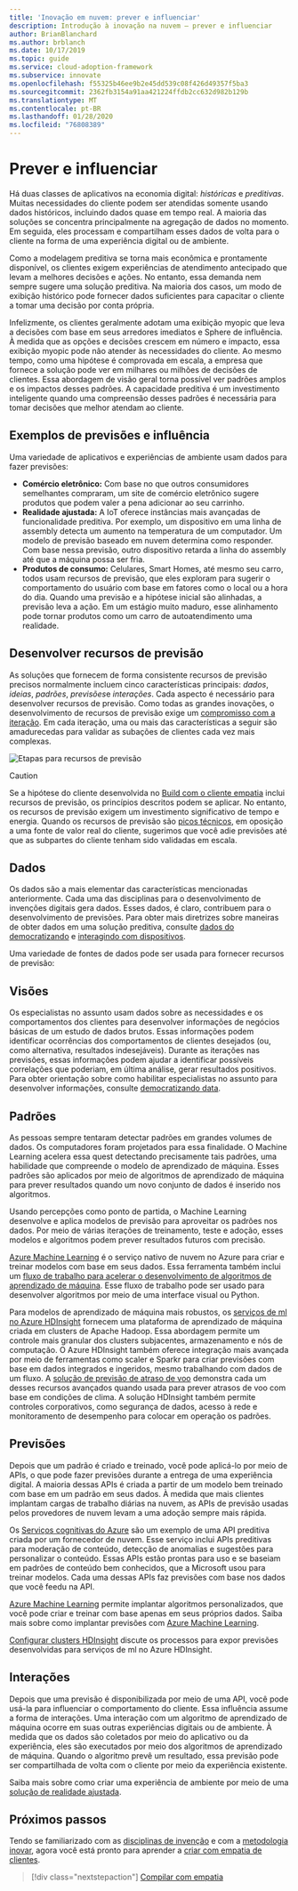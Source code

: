 ```yaml
---
title: 'Inovação em nuvem: prever e influenciar'
description: Introdução à inovação na nuvem – prever e influenciar
author: BrianBlanchard
ms.author: brblanch
ms.date: 10/17/2019
ms.topic: guide
ms.service: cloud-adoption-framework
ms.subservice: innovate
ms.openlocfilehash: f55325b46ee9b2e45dd539c08f426d49357f5ba3
ms.sourcegitcommit: 2362fb3154a91aa421224ffdb2cc632d982b129b
ms.translationtype: MT
ms.contentlocale: pt-BR
ms.lasthandoff: 01/28/2020
ms.locfileid: "76808389"
---
```

# <a name="predict-and-influence"></a>Prever e influenciar

Há duas classes de aplicativos na economia digital: *históricas* e *preditivas*. Muitas necessidades do cliente podem ser atendidas somente usando dados históricos, incluindo dados quase em tempo real. A maioria das soluções se concentra principalmente na agregação de dados no momento. Em seguida, eles processam e compartilham esses dados de volta para o cliente na forma de uma experiência digital ou de ambiente.

Como a modelagem preditiva se torna mais econômica e prontamente disponível, os clientes exigem experiências de atendimento antecipado que levam a melhores decisões e ações. No entanto, essa demanda nem sempre sugere uma solução preditiva. Na maioria dos casos, um modo de exibição histórico pode fornecer dados suficientes para capacitar o cliente a tomar uma decisão por conta própria.

Infelizmente, os clientes geralmente adotam uma exibição myopic que leva a decisões com base em seus arredores imediatos e Sphere de influência. À medida que as opções e decisões crescem em número e impacto, essa exibição myopic pode não atender às necessidades do cliente. Ao mesmo tempo, como uma hipótese é comprovada em escala, a empresa que fornece a solução pode ver em milhares ou milhões de decisões de clientes. Essa abordagem de visão geral torna possível ver padrões amplos e os impactos desses padrões. A capacidade preditiva é um investimento inteligente quando uma compreensão desses padrões é necessária para tomar decisões que melhor atendam ao cliente.

## <a name="examples-of-predictions-and-influence"></a>Exemplos de previsões e influência

Uma variedade de aplicativos e experiências de ambiente usam dados para fazer previsões:

- **Comércio eletrônico:** Com base no que outros consumidores semelhantes compraram, um site de comércio eletrônico sugere produtos que podem valer a pena adicionar ao seu carrinho.
- **Realidade ajustada:** A IoT oferece instâncias mais avançadas de funcionalidade preditiva. Por exemplo, um dispositivo em uma linha de assembly detecta um aumento na temperatura de um computador. Um modelo de previsão baseado em nuvem determina como responder. Com base nessa previsão, outro dispositivo retarda a linha do assembly até que a máquina possa ser fria.
- **Produtos de consumo:** Celulares, Smart Homes, até mesmo seu carro, todos usam recursos de previsão, que eles exploram para sugerir o comportamento do usuário com base em fatores como o local ou a hora do dia. Quando uma previsão e a hipótese inicial são alinhadas, a previsão leva a ação. Em um estágio muito maduro, esse alinhamento pode tornar produtos como um carro de autoatendimento uma realidade.

## <a name="develop-predictive-capabilities"></a>Desenvolver recursos de previsão

As soluções que fornecem de forma consistente recursos de previsão precisos normalmente incluem cinco características principais: *dados*, *ideias*, *padrões*, *previsões*e *interações*. Cada aspecto é necessário para desenvolver recursos de previsão. Como todas as grandes inovações, o desenvolvimento de recursos de previsão exige um [compromisso com a iteração](./index.md#commitment-to-iteration). Em cada iteração, uma ou mais das características a seguir são amadurecedas para validar as subações de clientes cada vez mais complexas.

![Etapas para recursos de previsão](../../_images/innovate/predict-and-influence.png)

> [!CAUTION]
> Se a hipótese do cliente desenvolvida no [Build com o cliente empatia](./build.md) inclui recursos de previsão, os princípios descritos podem se aplicar. No entanto, os recursos de previsão exigem um investimento significativo de tempo e energia. Quando os recursos de previsão são [picos técnicos](./build.md#reduce-complexity-and-delay-technical-spikes), em oposição a uma fonte de valor real do cliente, sugerimos que você adie previsões até que as subpartes do cliente tenham sido validadas em escala.

## <a name="data"></a>Dados

Os dados são a mais elementar das características mencionadas anteriormente. Cada uma das disciplinas para o desenvolvimento de invenções digitais gera dados. Esses dados, é claro, contribuem para o desenvolvimento de previsões. Para obter mais diretrizes sobre maneiras de obter dados em uma solução preditiva, consulte [dados do democratizando](./data.md) e [interagindo com dispositivos](./devices.md).

Uma variedade de fontes de dados pode ser usada para fornecer recursos de previsão:

## <a name="insights"></a>Visões

Os especialistas no assunto usam dados sobre as necessidades e os comportamentos dos clientes para desenvolver informações de negócios básicas de um estudo de dados brutos. Essas informações podem identificar ocorrências dos comportamentos de clientes desejados (ou, como alternativa, resultados indesejáveis). Durante as iterações nas previsões, essas informações podem ajudar a identificar possíveis correlações que poderiam, em última análise, gerar resultados positivos. Para obter orientação sobre como habilitar especialistas no assunto para desenvolver informações, consulte [democratizando data](./data.md).

## <a name="patterns"></a>Padrões

As pessoas sempre tentaram detectar padrões em grandes volumes de dados. Os computadores foram projetados para essa finalidade. O Machine Learning acelera essa quest detectando precisamente tais padrões, uma habilidade que compreende o modelo de aprendizado de máquina. Esses padrões são aplicados por meio de algoritmos de aprendizado de máquina para prever resultados quando um novo conjunto de dados é inserido nos algoritmos.

Usando percepções como ponto de partida, o Machine Learning desenvolve e aplica modelos de previsão para aproveitar os padrões nos dados. Por meio de várias iterações de treinamento, teste e adoção, esses modelos e algoritmos podem prever resultados futuros com precisão.

[Azure Machine Learning](https://docs.microsoft.com/azure/machine-learning/service/overview-what-is-azure-ml) é o serviço nativo de nuvem no Azure para criar e treinar modelos com base em seus dados. Essa ferramenta também inclui um [fluxo de trabalho para acelerar o desenvolvimento de algoritmos de aprendizado de máquina](https://docs.microsoft.com/azure/machine-learning/service/concept-azure-machine-learning-architecture). Esse fluxo de trabalho pode ser usado para desenvolver algoritmos por meio de uma interface visual ou Python.

Para modelos de aprendizado de máquina mais robustos, os [serviços de ml no Azure HDInsight](https://docs.microsoft.com/azure/hdinsight/r-server/r-server-overview) fornecem uma plataforma de aprendizado de máquina criada em clusters de Apache Hadoop. Essa abordagem permite um controle mais granular dos clusters subjacentes, armazenamento e nós de computação. O Azure HDInsight também oferece integração mais avançada por meio de ferramentas como scaler e Sparkr para criar previsões com base em dados integrados e ingeridos, mesmo trabalhando com dados de um fluxo. A [solução de previsão de atraso de voo](https://docs.microsoft.com/azure/hdinsight/hdinsight-hadoop-r-scaler-sparkr) demonstra cada um desses recursos avançados quando usada para prever atrasos de voo com base em condições de clima. A solução HDInsight também permite controles corporativos, como segurança de dados, acesso à rede e monitoramento de desempenho para colocar em operação os padrões.

## <a name="predictions"></a>Previsões

Depois que um padrão é criado e treinado, você pode aplicá-lo por meio de APIs, o que pode fazer previsões durante a entrega de uma experiência digital. A maioria dessas APIs é criada a partir de um modelo bem treinado com base em um padrão em seus dados. À medida que mais clientes implantam cargas de trabalho diárias na nuvem, as APIs de previsão usadas pelos provedores de nuvem levam a uma adoção sempre mais rápida.

Os [Serviços cognitivas do Azure](https://docs.microsoft.com/azure/cognitive-services) são um exemplo de uma API preditiva criada por um fornecedor de nuvem. Esse serviço inclui APIs preditivas para moderação de conteúdo, detecção de anomalias e sugestões para personalizar o conteúdo. Essas APIs estão prontas para uso e se baseiam em padrões de conteúdo bem conhecidos, que a Microsoft usou para treinar modelos. Cada uma dessas APIs faz previsões com base nos dados que você feedu na API.

[Azure Machine Learning](https://docs.microsoft.com/azure/machine-learning) permite implantar algoritmos personalizados, que você pode criar e treinar com base apenas em seus próprios dados. Saiba mais sobre como implantar previsões com [Azure Machine Learning](https://docs.microsoft.com/azure/machine-learning/service/how-to-deploy-and-where).

[Configurar clusters HDInsight](https://docs.microsoft.com/azure/hdinsight/hdinsight-hadoop-provision-linux-clusters) discute os processos para expor previsões desenvolvidas para serviços de ml no Azure HDInsight.

## <a name="interactions"></a>Interações

Depois que uma previsão é disponibilizada por meio de uma API, você pode usá-la para influenciar o comportamento do cliente. Essa influência assume a forma de interações. Uma interação com um algoritmo de aprendizado de máquina ocorre em suas outras experiências digitais ou de ambiente. À medida que os dados são coletados por meio do aplicativo ou da experiência, eles são executados por meio dos algoritmos de aprendizado de máquina. Quando o algoritmo prevê um resultado, essa previsão pode ser compartilhada de volta com o cliente por meio da experiência existente.

Saiba mais sobre como criar uma experiência de ambiente por meio de uma [solução de realidade ajustada](./devices.md#adjusted-reality).

## <a name="next-steps"></a>Próximos passos

Tendo se familiarizado com as [disciplinas de invenção](./invention.md) e com a [metodologia inovar](./index.md), agora você está pronto para aprender a [criar com empatia de clientes](./build.md).

> [!div class="nextstepaction"]
> [Compilar com empatia](./build.md)
